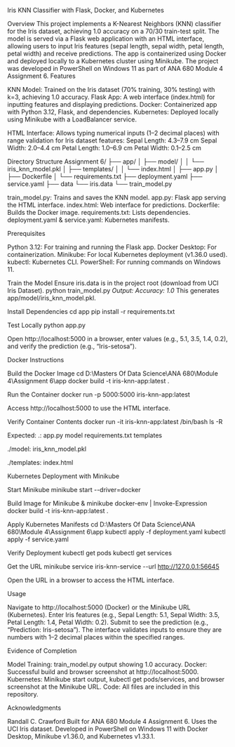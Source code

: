 Iris KNN Classifier with Flask, Docker, and Kubernetes

Overview
This project implements a K-Nearest Neighbors (KNN) classifier for the Iris dataset, achieving 1.0 accuracy on a 70/30 train-test split. The model is served via a Flask web application with an HTML interface, allowing users to input Iris features (sepal length, sepal width, petal length, petal width) and receive predictions. The app is containerized using Docker and deployed locally to a Kubernetes cluster using Minikube. The project was developed in PowerShell on Windows 11 as part of ANA 680 Module 4 Assignment 6.
Features

KNN Model: Trained on the Iris dataset (70% training, 30% testing) with k=3, achieving 1.0 accuracy.
Flask App: A web interface (index.html) for inputting features and displaying predictions.
Docker: Containerized app with Python 3.12, Flask, and dependencies.
Kubernetes: Deployed locally using Minikube with a LoadBalancer service.

HTML Interface: Allows typing numerical inputs (1–2 decimal places) with range validation for Iris dataset features:
  Sepal Length: 4.3–7.9 cm
  Sepal Width: 2.0–4.4 cm
  Petal Length: 1.0–6.9 cm
  Petal Width: 0.1–2.5 cm

Directory Structure
Assignment 6/
├── app/
│   ├── model/
│   │   └── iris_knn_model.pkl
│   ├── templates/
│   │   └── index.html
│   ├── app.py
│   ├── Dockerfile
│   └── requirements.txt
├── deployment.yaml
├── service.yaml
├── data
    └── iris.data
└── train_model.py

train_model.py: Trains and saves the KNN model.
app.py: Flask app serving the HTML interface.
index.html: Web interface for predictions.
Dockerfile: Builds the Docker image.
requirements.txt: Lists dependencies.
deployment.yaml & service.yaml: Kubernetes manifests.

Prerequisites

Python 3.12: For training and running the Flask app.
Docker Desktop: For containerization.
Minikube: For local Kubernetes deployment (v1.36.0 used).
kubectl: Kubernetes CLI.
PowerShell: For running commands on Windows 11.

Train the Model
Ensure iris.data is in the project root (download from UCI Iris Dataset).
python train_model.py
*Output: Accuracy: 1.0*
This generates app/model/iris_knn_model.pkl.

Install Dependencies
  cd app
  pip install -r requirements.txt

Test Locally
  python app.py

Open http://localhost:5000 in a browser, enter values (e.g., 5.1, 3.5, 1.4, 0.2), and verify the prediction (e.g., “Iris-setosa”).

Docker Instructions

Build the Docker Image
  cd D:\Masters Of Data Science\ANA 680\Module 4\Assignment 6\app
  docker build -t iris-knn-app:latest .

Run the Container
  docker run -p 5000:5000 iris-knn-app:latest

Access http://localhost:5000 to use the HTML interface.

Verify Container Contents
  docker run -it iris-knn-app:latest /bin/bash
  ls -R

Expected:
  .: app.py  model  requirements.txt  templates

  ./model: iris_knn_model.pkl

  ./templates: index.html

Kubernetes Deployment with Minikube

Start Minikube
  minikube start --driver=docker

Build Image for Minikube
  & minikube docker-env | Invoke-Expression
  docker build -t iris-knn-app:latest .

Apply Kubernetes Manifests
  cd D:\Masters Of Data Science\ANA 680\Module 4\Assignment 6\app
  kubectl apply -f deployment.yaml
  kubectl apply -f service.yaml

Verify Deployment
  kubectl get pods
  kubectl get services

Get the URL
  minikube service iris-knn-service --url
  http://127.0.0.1:56645

Open the URL in a browser to access the HTML interface.

Usage

Navigate to http://localhost:5000 (Docker) or the Minikube URL (Kubernetes).
Enter Iris features (e.g., Sepal Length: 5.1, Sepal Width: 3.5, Petal Length: 1.4, Petal Width: 0.2).
Submit to see the prediction (e.g., “Prediction: Iris-setosa”).
The interface validates inputs to ensure they are numbers with 1–2 decimal places within the specified ranges.

Evidence of Completion

Model Training: train_model.py output showing 1.0 accuracy.
Docker: Successful build and browser screenshot at http://localhost:5000.
Kubernetes: Minikube start output, kubectl get pods/services, and browser screenshot at the Minikube URL.
Code: All files are included in this repository.

Acknowledgments

Randall C. Crawford
Built for ANA 680 Module 4 Assignment 6.
Uses the UCI Iris dataset.
Developed in PowerShell on Windows 11 with Docker Desktop, Minikube v1.36.0, and Kubernetes v1.33.1.
